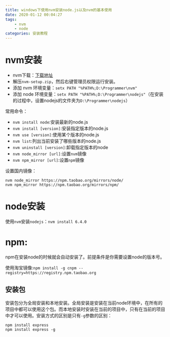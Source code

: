 ```yaml
---
title: windows下使用nvm安装node.js以及nvm的基本使用
date: 2020-01-12 00:04:27
tags:
    - nvm
    - node
categories: 安装教程
---
```


# nvm安装

- nvm下载：[下载地址](https://github.com/coreybutler/nvm-windows/releases)
- 解压`nvm-setup.zip`，然后右键管理员权限运行安装。
- 添加 nvm 环境变量：`setx PATH "%PATH%;D:\Programmer\nvm"`
- 添加 node 环境变量：`setx PATH "%PATH%;D:\Programmer\nodejs"`（在安装的过程中，设置nodejs的文件夹为`D:\Programmer\nodejs`）

<!-- more -->
常用命令：
- `nvm install node`:安装最新的node.js
- `nvm install [version]`:安装指定版本的node.js
- `nvm use [version]`:使用某个版本的node.js
- `nvm list`:列出当前安装了哪些版本的node.js
- `nvm uninstall [version]`:卸载指定版本的node
- `nvm node_mirror [url]`:设置`nvm`镜像
- `nvm npm_mirror [url]`:设置`npm`镜像

设置国内镜像：
```shell
nvm node_mirror https://npm.taobao.org/mirrors/node/
nvm npm_mirror https://npm.taobao.org/mirrors/npm/
```

# node安装

使用`nvm`安装`nodejs`：`nvm install 6.4.0`


# npm:
npm在安装node的时候就会自动安装了。前提条件是你需要设置node的版本号。

使用淘宝镜像:`npm install -g cnpm --registry=https://registry.npm.taobao.org`

## 安装包
安装包分为全局安装和本地安装。全局安装是安装在当前node环境中，在所有的项目中都可以使用这个包。而本地安装时安装在当前的项目中，只有在当前的项目中才可以使用。安装方式的区别是只有`-g`参数的区别：
```shell
npm install express
npm install express -g
```
